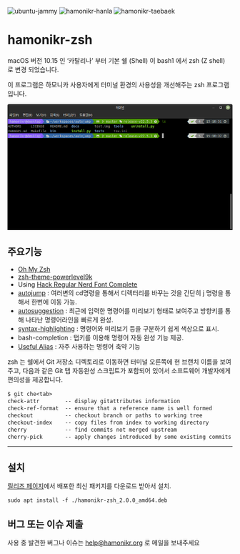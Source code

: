 ![ubuntu-jammy](https://img.shields.io/badge/ubuntu-22.04-red)
![hamonikr-hanla](https://img.shields.io/badge/hamonikr-hanla-purple)
![hamonikr-taebaek](https://img.shields.io/badge/hamonikr-taeback-green)

# hamonikr-zsh

macOS 버전 10.15 인 ‘카탈리나’ 부터 기본 쉘 (Shell) 이 bash1 에서 zsh (Z shell) 로 변경 되었습니다. 

이 프로그램은 하모니카 사용자에게 터미널 환경의 사용성을 개선해주는 zsh 프로그램 입니다.

![zsh](doc/hamonikr-zsh.png)

## 주요기능

 * [Oh My Zsh](https://github.com/ohmyzsh/ohmyzsh/)
 * [zsh-theme-powerlevel9k](https://github.com/Powerlevel9k/powerlevel9k)
 * Using [Hack Regular Nerd Font Complete](https://github.com/ryanoasis/)
 * [autojump](https://github.com/wting/autojump) : 여러변의 cd명령을 통해서 디렉터리를 바꾸는 것을 간단히 j 명령을 통해서 한번에 이동 가능.
 * [autosuggestion](https://github.com/zsh-users/zsh-autosuggestions) : 최근에 입력한 명령어를 미리보기 형태로 보여주고 방향키를 통해 나타난 명령어라인을 빠르게 완성.
 * [syntax-highlighting](https://github.com/zsh-users/zsh-syntax-highlighting) : 명령어와 미리보기 등을 구분하기 쉽게 색상으로 표시.
 * bash-completion : 탭키를 이용해 명령어 자동 완성 기능 제공.
 * [Useful Alias](https://www.atatus.com/blog/14-useful-bash-aliases-that-make-shell-less-complex-and-more-fun/) : 자주 사용하는 명령어 축약 기능

zsh 는 쉘에서 Git 저장소 디렉토리로 이동하면 터미널 오른쪽에 현 브랜치 이름을 보여주고, 다음과 같은 Git 탭 자동완성 스크립트가 포함되어 있어서 소프트웨어 개발자에게 편의성을 제공합니다.

```
$ git che<tab>
check-attr        -- display gitattributes information
check-ref-format  -- ensure that a reference name is well formed
checkout          -- checkout branch or paths to working tree
checkout-index    -- copy files from index to working directory
cherry            -- find commits not merged upstream
cherry-pick       -- apply changes introduced by some existing commits
```
 
-----
## 설치
[릴리즈 페이지](https://github.com/hamonikr/hamonikr-zsh/releases)에서 배포한 최신 패키지를 다운로드 받아서 설치.
```
sudo apt install -f ./hamonikr-zsh_2.0.0_amd64.deb
```

## 버그 또는 이슈 제출

사용 중 발견한 버그나 이슈는 help@hamonikr.org 로 메일을 보내주세요
